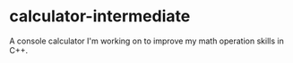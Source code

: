 # calculator-intermediate
A console calculator I'm working on to improve my math operation skills in C++.
